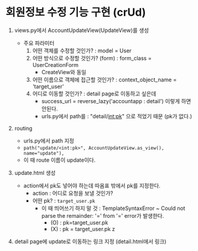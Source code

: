 # 회원정보 수정 기능 구현 (crUd)
1. views.py에서 AccountUpdateView(UpdateView)를 생성
    - 주요 파라미터
        1. 어떤 객체를 수정할 것인가? : model = User
        2. 어떤 방식으로 수정할 것인가? (form) : form_class = UserCreationForm
            - CreateView와 동일
        3. 어떤 이름으로 객체에 접근할 것인가? : context_object_name = 'target_user'
        4. 어디로 이동할 것인가? : detail page로 이동하고 싶은데
            - success_url = reverse_lazy('accountapp : detail') 이렇게 하면 안된다.
            - urls.py에서 path를 : "detail/<int:pk>" 으로 적었기 때문 (pk가 없다.)
2. routing
    - urls.py에서 path 지정 
    - `path("update/<int:pk>", AccountUpdateView.as_view(), name="update"),`
    - 이 때 route 이름이 update이다.

3. update.html 생성 
    - action에서 pk도 넣어야 하는데 따옴표 밖에서 pk를 지정한다.
        - action : 어디로 요청을 보낼 것인가?
        - 어떤 pk? : `target_user.pk`
            - 이 때 띄어쓰기 하지 말 것 : TemplateSyntaxError ~ Could not parse the remainder: '=' from '=' error가 발생한다.
                - (O) : pk=target_user.pk
                - (X) : pk = target_user.pk
z
4. detail page에 update로 이동하는 링크 지정 (detail.html에서 링크)